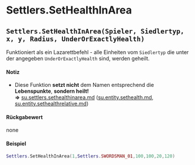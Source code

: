 # Settlers.SetHealthInArea

## `Settlers.SetHealthInArea(Spieler, Siedlertyp, x, y, Radius, UnderOrExactlyHealth)`

Funktioniert als ein Lazarettbefehl - alle Einheiten vom `Siedlertyp` die unter der angegeben `UnderOrExactlyHealth` sind, werden geheilt.

#### Notiz

* Diese Funktion **setzt nicht** dem Namen entsprechend die **Lebenspunkte**, **sondern heilt!**\
  **⇒** [su.settlers.sethealthinarea.md](../../su-library-functions/su.settlers/su.settlers.sethealthinarea.md "mention") ([su.entity.sethealth.md](../../su-library-functions/su.entity/su.entity.sethealth.md "mention"), [su.entity.sethealthrelative.md](../../su-library-functions/su.entity/su.entity.sethealthrelative.md "mention"))

#### Rückgabewert

none

#### Beispiel

```lua
Settlers.SetHealthInArea(1,Settlers.SWORDSMAN_01,100,100,20,120)
```
